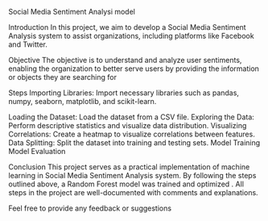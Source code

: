 Social Media Sentiment Analysi model

Introduction
In this project, we aim to develop a Social Media Sentiment Analysis system to assist organizations, including platforms like Facebook and Twitter. 

Objective
The objective is to understand and analyze user sentiments, enabling the organization to better serve users by providing the information or objects they are searching for

Steps
Importing Libraries: Import necessary libraries such as pandas, numpy, seaborn, matplotlib, and scikit-learn.

Loading the Dataset: Load the dataset from a CSV file.
Exploring the Data: Perform descriptive statistics and visualize data distribution.
Visualizing Correlations: Create a heatmap to visualize correlations between features.
Data Splitting: Split the dataset into training and testing sets.
Model Training
Model Evaluation

Conclusion
This project serves as a practical implementation of machine learning in  Social Media Sentiment Analysis system. By following the steps outlined above, a Random Forest model was trained and optimized . All steps in the project are well-documented with comments and explanations.

Feel free to provide any feedback or suggestions
